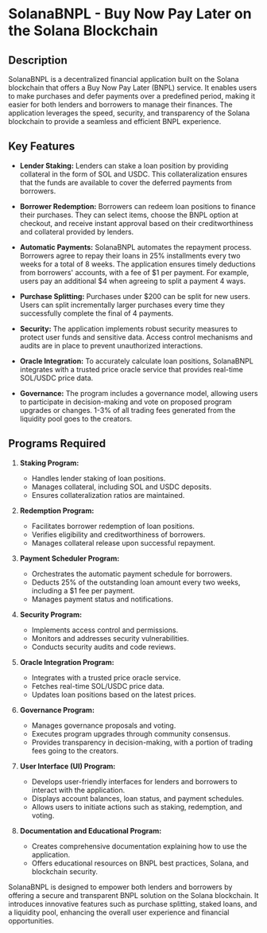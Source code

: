 # SolanaBNPL - Buy Now Pay Later on the Solana Blockchain

## Description

SolanaBNPL is a decentralized financial application built on the Solana blockchain that offers a Buy Now Pay Later (BNPL) service. It enables users to make purchases and defer payments over a predefined period, making it easier for both lenders and borrowers to manage their finances. The application leverages the speed, security, and transparency of the Solana blockchain to provide a seamless and efficient BNPL experience.

## Key Features

- **Lender Staking:** Lenders can stake a loan position by providing collateral in the form of SOL and USDC. This collateralization ensures that the funds are available to cover the deferred payments from borrowers.

- **Borrower Redemption:** Borrowers can redeem loan positions to finance their purchases. They can select items, choose the BNPL option at checkout, and receive instant approval based on their creditworthiness and collateral provided by lenders.

- **Automatic Payments:** SolanaBNPL automates the repayment process. Borrowers agree to repay their loans in 25% installments every two weeks for a total of 8 weeks. The application ensures timely deductions from borrowers' accounts, with a fee of $1 per payment. For example, users pay an additional $4 when agreeing to split a payment 4 ways.

- **Purchase Splitting:** Purchases under $200 can be split for new users. Users can split incrementally larger purchases every time they successfully complete the final of 4 payments.

- **Security:** The application implements robust security measures to protect user funds and sensitive data. Access control mechanisms and audits are in place to prevent unauthorized interactions.

- **Oracle Integration:** To accurately calculate loan positions, SolanaBNPL integrates with a trusted price oracle service that provides real-time SOL/USDC price data.

- **Governance:** The program includes a governance model, allowing users to participate in decision-making and vote on proposed program upgrades or changes. 1-3% of all trading fees generated from the liquidity pool goes to the creators.

## Programs Required

1. **Staking Program:**
   - Handles lender staking of loan positions.
   - Manages collateral, including SOL and USDC deposits.
   - Ensures collateralization ratios are maintained.

2. **Redemption Program:**
   - Facilitates borrower redemption of loan positions.
   - Verifies eligibility and creditworthiness of borrowers.
   - Manages collateral release upon successful repayment.

3. **Payment Scheduler Program:**
   - Orchestrates the automatic payment schedule for borrowers.
   - Deducts 25% of the outstanding loan amount every two weeks, including a $1 fee per payment.
   - Manages payment status and notifications.

4. **Security Program:**
   - Implements access control and permissions.
   - Monitors and addresses security vulnerabilities.
   - Conducts security audits and code reviews.

5. **Oracle Integration Program:**
   - Integrates with a trusted price oracle service.
   - Fetches real-time SOL/USDC price data.
   - Updates loan positions based on the latest prices.

6. **Governance Program:**
   - Manages governance proposals and voting.
   - Executes program upgrades through community consensus.
   - Provides transparency in decision-making, with a portion of trading fees going to the creators.

7. **User Interface (UI) Program:**
   - Develops user-friendly interfaces for lenders and borrowers to interact with the application.
   - Displays account balances, loan status, and payment schedules.
   - Allows users to initiate actions such as staking, redemption, and voting.

8. **Documentation and Educational Program:**
   - Creates comprehensive documentation explaining how to use the application.
   - Offers educational resources on BNPL best practices, Solana, and blockchain security.

SolanaBNPL is designed to empower both lenders and borrowers by offering a secure and transparent BNPL solution on the Solana blockchain. It introduces innovative features such as purchase splitting, staked loans, and a liquidity pool, enhancing the overall user experience and financial opportunities.

